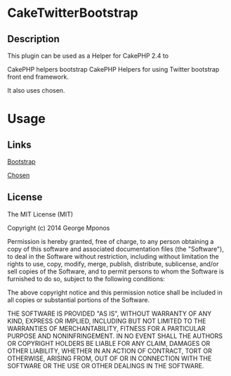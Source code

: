CakeTwitterBootstrap
====================

## Description

This plugin can be used as a Helper for CakePHP 2.4 to

CakePHP helpers bootstrap
CakePHP Helpers for using Twitter bootstrap front end framework.

It also uses chosen.

# Usage



## Links

[Bootstrap](http://getbootstrap.com/)

[Chosen](https://github.com/harvesthq/chosen/)

## License

The MIT License (MIT)

Copyright (c) 2014 George Mponos

Permission is hereby granted, free of charge, to any person obtaining a copy
of this software and associated documentation files (the "Software"), to deal
in the Software without restriction, including without limitation the rights
to use, copy, modify, merge, publish, distribute, sublicense, and/or sell
copies of the Software, and to permit persons to whom the Software is
furnished to do so, subject to the following conditions:

The above copyright notice and this permission notice shall be included in all
copies or substantial portions of the Software.

THE SOFTWARE IS PROVIDED "AS IS", WITHOUT WARRANTY OF ANY KIND, EXPRESS OR
IMPLIED, INCLUDING BUT NOT LIMITED TO THE WARRANTIES OF MERCHANTABILITY,
FITNESS FOR A PARTICULAR PURPOSE AND NONINFRINGEMENT. IN NO EVENT SHALL THE
AUTHORS OR COPYRIGHT HOLDERS BE LIABLE FOR ANY CLAIM, DAMAGES OR OTHER
LIABILITY, WHETHER IN AN ACTION OF CONTRACT, TORT OR OTHERWISE, ARISING FROM,
OUT OF OR IN CONNECTION WITH THE SOFTWARE OR THE USE OR OTHER DEALINGS IN THE
SOFTWARE.
